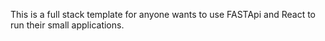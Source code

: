 This is a full stack template for anyone wants to use FASTApi and React to run their small applications.
